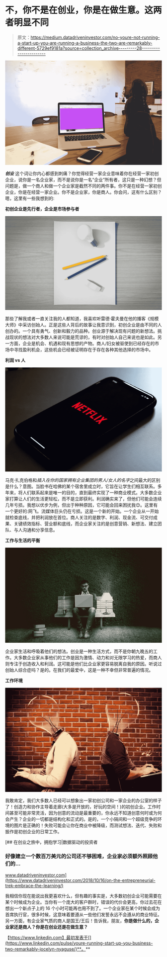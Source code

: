 # 不，你不是在创业，你是在做生意。这两者明显不同

> 原文：<https://medium.datadriveninvestor.com/no-youre-not-running-a-start-up-you-are-running-a-business-the-two-are-remarkably-different-5729ef9181a?source=collection_archive---------28----------------------->

![](img/3c6438e5bfef29353eab59d71c17e993.png)

***创业*** 这个词让你内心都感到刺痛？你觉得经营一家企业意味着你在经营一家初创企业，说你是一名企业家，而不是说你是一名“企业”所有者，这只是一种幻想？但问题是，做一个商人和做一个企业家是截然不同的两件事。你不是在经营一家初创企业，你是在经营一家企业。你不是企业家，你是商人。你会问，这有什么区别？嗯，这里有一些我想到的:

**初创企业是先行者，企业是市场参与者**

![](img/3cdd17ac6ed5a6e24ae1c1fe09bcf749.png)

那些了解我或者一直关注我的人都知道，我喜欢听雷德·霍夫曼在他的播客《规模大师》中采访创始人。正是这些人背后的故事让我意识到，初创企业是由不同的人创办的。一个具有勇气、创新和毅力的品种。创业源于解决现有问题的新想法。挑战现状的想法对大多数人来说可能是荒谬的，有时对创始人自己来说也是如此。另一方面，企业是机会、机遇和现有思想的产物。商人/妇女被驱使到已经存在的市场中寻找盈利机会，这些机会已经被证明存在于存在各种其他选择的市场中。

**利润 vs 人**

![](img/9d990acb84aaf227f2e0a7b014e42a72.png)

马克·扎克伯格和*插入在你的国家拥有企业集团的男人/女人的名字*之间最大的区别是什么？意图。当脸书在哈佛的某个宿舍里成立时，它旨在让学生们相互联系。多年来，将人们联系起来是唯一的目的，直到最终实现了一种商业模式。大多数企业家打算让人们的生活更轻松，而不是立即获利。利润确实来了，但他们可能会连续几年亏损。我想以优步为例，但出于种种原因，它可能会回来困扰我😊。这里有一个更好的:网飞。流媒体巨头仍在亏损。这是一个新的开始。一个企业从一开始就检查底线，并把利润放在首位。商人关注的是数字、利润、现金流、可交付成果、关键绩效指标、营业额和底线，而企业家关注的是创意营销、新想法、建立团队、与人沟通和分享信息。

**工作与生活的平衡**

![](img/dc0fccb1a9a68661d7d7094d93827a5a.png)

企业家生活和呼吸着他们的想法。创业是一种生活方式，而不是你朝九晚五的工作。大多数企业家从事他们的工作是因为激情、动力和对无限学习的热爱，而商人则专注于创造收入和利润。这可能是他们比企业家更容易脱离自我的原因。听说过创始人综合症吗？是的。在我们的最爱中，这是一种不幸但非常普遍的情况。

**工作环境**

![](img/0bbb0bba1d25e3ae0d1a6d8365b6578a.png)

我敢肯定，我们大多数人已经可以想象出一家初创公司和一家企业的办公室的样子了！创造力和协作主导着走廊(大多是开放的，好玩的空间！)的初创企业。工作时间甚至可能非常灵活，因为创意的流动是最重要的，你永远不知道创意何时或为何会产生？企业的一切都是结构化和正式的。是的，一个小隔间和一个超级竞争的环境的图片是正确的！失败可能会让你在商业中被降级，而测试想法、迭代、失败和振作是初创企业的日常工作。

[](https://www.datadriveninvestor.com/2018/10/16/on-the-entrepreneurial-trek-embrace-the-learning/) [## 在创业之旅中，拥抱学习|数据驱动的投资者

### 好像建立一个数百万美元的公司还不够困难，企业家必须额外照顾他们的…

www.datadriveninvestor.com](https://www.datadriveninvestor.com/2018/10/16/on-the-entrepreneurial-trek-embrace-the-learning/) 

我相信你现在能说出我更喜欢什么，但有趣的事实是，大多数初创企业可能需要在某个时候成为企业。当你有一个庞大的客户群时，错误的代价会更高，你过去花在想出一个新点子上的 16 个小时可能再也用不到了。一个企业家在某个时候会成为首席执行官，很多时候，这意味着要遵从一些他们发誓永远不会遵从的商业特征。另一方面，有企业家气质的商人是国王/王后！告诉我，朋友，**你是做什么的，企业家还是商人？你是在创业还是在做生意？**

【https://www.linkedin.com】最初发表于[](https://www.linkedin.com/pulse/youre-running-start-up-you-business-two-remarkably-jocelyn-nyaguse/)**。**